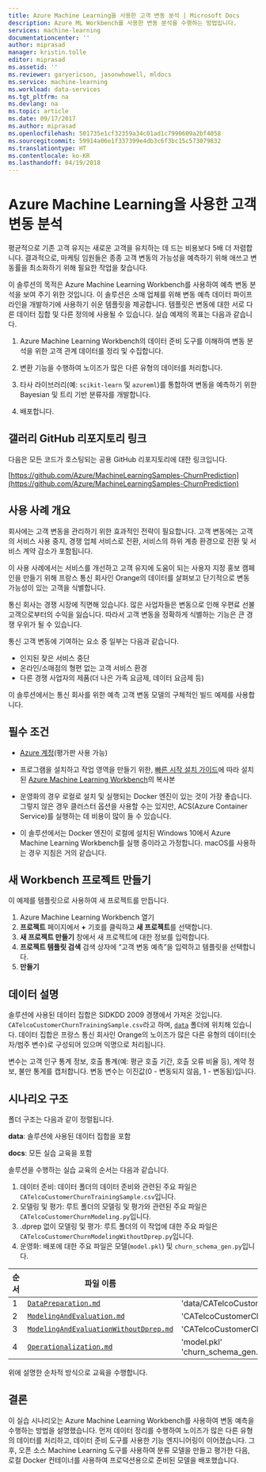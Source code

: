 ```yaml
---
title: Azure Machine Learning을 사용한 고객 변동 분석 | Microsoft Docs
description: Azure ML Workbench를 사용한 변동 분석을 수행하는 방법입니다.
services: machine-learning
documentationcenter: ''
author: miprasad
manager: kristin.tolle
editor: miprasad
ms.assetid: ''
ms.reviewer: garyericson, jasonwhowell, mldocs
ms.service: machine-learning
ms.workload: data-services
ms.tgt_pltfrm: na
ms.devlang: na
ms.topic: article
ms.date: 09/17/2017
ms.author: miprasad
ms.openlocfilehash: 501735e1cf32359a34c01ad1c7990609a2bf4058
ms.sourcegitcommit: 59914a06e1f337399e4db3c6f3bc15c573079832
ms.translationtype: HT
ms.contentlocale: ko-KR
ms.lasthandoff: 04/19/2018
---
```

# <a name="customer-churn-prediction-using-azure-machine-learning"></a>Azure Machine Learning을 사용한 고객 변동 분석

평균적으로 기존 고객 유지는 새로운 고객을 유치하는 데 드는 비용보다 5배 더 저렴합니다. 결과적으로, 마케팅 임원들은 종종 고객 변동의 가능성을 예측하기 위해 애쓰고 변동률을 최소화하기 위해 필요한 작업을 찾습니다.

이 솔루션의 목적은 Azure Machine Learning Workbench를 사용하여 예측 변동 분석을 보여 주기 위한 것입니다. 이 솔루션은 소매 업체를 위해 변동 예측 데이터 파이프라인을 개발하기에 사용하기 쉬운 템플릿을 제공합니다. 템플릿은 변동에 대한 서로 다른 데이터 집합 및 다른 정의에 사용될 수 있습니다. 실습 예제의 목표는 다음과 같습니다.

1. Azure Machine Learning Workbench의 데이터 준비 도구를 이해하여 변동 분석을 위한 고객 관계 데이터를 정리 및 수집합니다.

2. 변환 기능을 수행하여 노이즈가 많은 다른 유형의 데이터를 처리합니다.

3. 타사 라이브러리(예: `scikit-learn` 및 `azureml`)를 통합하여 변동을 예측하기 위한 Bayesian 및 트리 기반 분류자를 개발합니다.

4. 배포합니다.

## <a name="link-of-the-gallery-github-repository"></a>갤러리 GitHub 리포지토리 링크
다음은 모든 코드가 호스팅되는 공용 GitHub 리포지토리에 대한 링크입니다.

[https://github.com/Azure/MachineLearningSamples-ChurnPrediction](https://github.com/Azure/MachineLearningSamples-ChurnPrediction)

## <a name="use-case-overview"></a>사용 사례 개요
회사에는 고객 변동을 관리하기 위한 효과적인 전략이 필요합니다. 고객 변동에는 고객의 서비스 사용 중지, 경쟁 업체 서비스로 전환, 서비스의 하위 계층 환경으로 전환 및 서비스 계약 감소가 포함됩니다.

이 사용 사례에서는 서비스를 개선하고 고객 유지에 도움이 되는 사용자 지정 홍보 캠페인을 만들기 위해 프랑스 통신 회사인 Orange의 데이터를 살펴보고 단기적으로 변동 가능성이 있는 고객을 식별합니다.

통신 회사는 경쟁 시장에 직면해 있습니다. 많은 사업자들은 변동으로 인해 우편료 선불 고객으로부터의 수익을 잃습니다. 따라서 고객 변동을 정확하게 식별하는 기능은 큰 경쟁 우위가 될 수 있습니다.

통신 고객 변동에 기여하는 요소 중 일부는 다음과 같습니다.

* 인지된 잦은 서비스 중단
* 온라인/소매점의 형편 없는 고객 서비스 환경
* 다른 경쟁 사업자의 제품(더 나은 가족 요금제, 데이터 요금제 등)

이 솔루션에서는 통신 회사를 위한 예측 고객 변동 모델의 구체적인 빌드 예제를 사용합니다.

## <a name="prerequisites"></a>필수 조건

* [Azure 계정](https://azure.microsoft.com/free/)(평가판 사용 가능)

* 프로그램을 설치하고 작업 영역을 만들기 위한, [빠른 시작 설치 가이드](../service/quickstart-installation.md)에 따라 설치된 [Azure Machine Learning Workbench](../service/overview-what-is-azure-ml.md)의 복사본

* 운영화의 경우 로컬로 설치 및 실행되는 Docker 엔진이 있는 것이 가장 좋습니다. 그렇지 않은 경우 클러스터 옵션을 사용할 수는 있지만, ACS(Azure Container Service)를 실행하는 데 비용이 많이 들 수 있습니다.

* 이 솔루션에서는 Docker 엔진이 로컬에 설치된 Windows 10에서 Azure Machine Learning Workbench를 실행 중이라고 가정합니다. macOS를 사용하는 경우 지침은 거의 같습니다.

## <a name="create-a-new-workbench-project"></a>새 Workbench 프로젝트 만들기

이 예제를 템플릿으로 사용하여 새 프로젝트를 만듭니다.
1.  Azure Machine Learning Workbench 열기
2.  **프로젝트** 페이지에서 **+** 기호를 클릭하고 **새 프로젝트**를 선택합니다.
3.  **새 프로젝트 만들기** 창에서 새 프로젝트에 대한 정보를 입력합니다.
4.  **프로젝트 템플릿 검색** 검색 상자에 “고객 변동 예측”을 입력하고 템플릿을 선택합니다.
5.  **만들기**

## <a name="data-description"></a>데이터 설명

솔루션에 사용된 데이터 집합은 SIDKDD 2009 경쟁에서 가져온 것입니다. `CATelcoCustomerChurnTrainingSample.csv`라고 하며, [`data`](https://github.com/Azure/MachineLearningSamples-ChurnPrediction/tree/master/data) 폴더에 위치해 있습니다. 데이터 집합은 프랑스 통신 회사인 Orange의 노이즈가 많은 다른 유형의 데이터(숫자/범주 변수)로 구성되어 있으며 익명으로 처리됩니다.

변수는 고객 인구 통계 정보, 호출 통계(예: 평균 호출 기간, 호출 오류 비율 등), 계약 정보, 불만 통계를 캡처합니다. 변동 변수는 이진값(0 - 변동되지 않음, 1 - 변동됨)입니다.

## <a name="scenario-structure"></a>시나리오 구조

폴더 구조는 다음과 같이 정렬됩니다.

__data__: 솔루션에 사용된 데이터 집합을 포함  

__docs__: 모든 실습 교육을 포함

솔루션을 수행하는 실습 교육의 순서는 다음과 같습니다.
1. 데이터 준비: 데이터 폴더의 데이터 준비와 관련된 주요 파일은 `CATelcoCustomerChurnTrainingSample.csv`입니다.
2. 모델링 및 평가: 루트 폴더의 모델링 및 평가와 관련된 주요 파일은 `CATelcoCustomerChurnModeling.py`입니다.
3. .dprep 없이 모델링 및 평가: 루트 폴더의 이 작업에 대한 주요 파일은 `CATelcoCustomerChurnModelingWithoutDprep.py`입니다.
4. 운영화: 배포에 대한 주요 파일은 모델(`model.pkl`) 및 `churn_schema_gen.py`입니다.

| 순서| 파일 이름 | 관련 파일 |
|--|-----------|------|
| 1 | [`DataPreparation.md`](https://github.com/Azure/MachineLearningSamples-ChurnPrediction/blob/master/docs/DataPreparation.md) | 'data/CATelcoCustomerChurnTrainingSample.csv' |
| 2 | [`ModelingAndEvaluation.md`](https://github.com/Azure/MachineLearningSamples-ChurnPrediction/blob/master/docs/ModelingAndEvaluation.md) | 'CATelcoCustomerChurnModeling.py' |
| 3 | [`ModelingAndEvaluationWithoutDprep.md`](https://github.com/Azure/MachineLearningSamples-ChurnPrediction/blob/master/docs/ModelingAndEvaluationWithoutDprep.md) | 'CATelcoCustomerChurnModelingWithoutDprep.py' |
| 4 | [`Operationalization.md`](https://github.com/Azure/MachineLearningSamples-ChurnPrediction/blob/master/docs/Operationalization.md) | 'model.pkl'<br>'churn_schema_gen.py' |

위에 설명한 순차적 방식으로 교육을 수행합니다.

## <a name="conclusion"></a>결론
이 실습 시나리오는 Azure Machine Learning Workbench를 사용하여 변동 예측을 수행하는 방법을 설명했습니다. 먼저 데이터 정리를 수행하여 노이즈가 많은 다른 유형의 데이터를 처리하고, 데이터 준비 도구를 사용한 기능 엔지니어링이 이어졌습니다. 그 후, 오픈 소스 Machine Learning 도구를 사용하여 분류 모델을 만들고 평가한 다음, 로컬 Docker 컨테이너를 사용하여 프로덕션용으로 준비된 모델을 배포했습니다.
